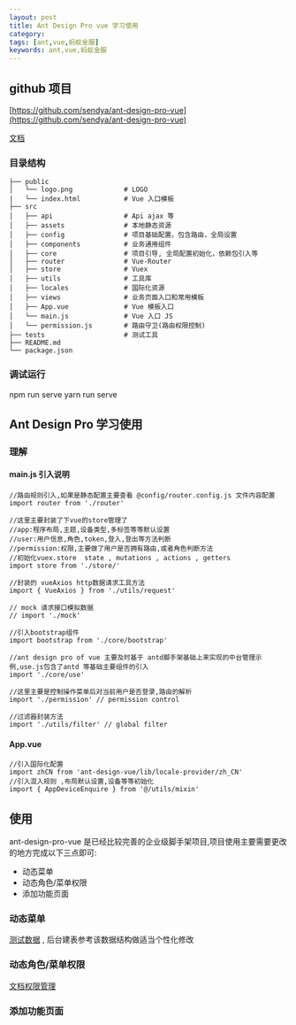 ```yaml
---
layout: post
title: Ant Design Pro vue 学习使用
category: 
tags: [ant,vue,蚂蚁金服]
keywords: ant,vue,蚂蚁金服
---
```


## github 项目

[https://github.com/sendya/ant-design-pro-vue](https://github.com/sendya/ant-design-pro-vue)

[文档](pro.loacg.com/docs/getting-started)

### 目录结构

```
├── public
│   └── logo.png             # LOGO
|   └── index.html           # Vue 入口模板
├── src
│   ├── api                  # Api ajax 等
│   ├── assets               # 本地静态资源
│   ├── config               # 项目基础配置，包含路由，全局设置
│   ├── components           # 业务通用组件
│   ├── core                 # 项目引导, 全局配置初始化，依赖包引入等
│   ├── router               # Vue-Router
│   ├── store                # Vuex
│   ├── utils                # 工具库
│   ├── locales              # 国际化资源
│   ├── views                # 业务页面入口和常用模板
│   ├── App.vue              # Vue 模板入口
│   └── main.js              # Vue 入口 JS
│   └── permission.js        # 路由守卫(路由权限控制)
├── tests                    # 测试工具
├── README.md
└── package.json
```

### 调试运行 

npm run serve 
yarn run serve 



## Ant Design Pro 学习使用

### 理解

#### main.js 引入说明

```
//路由规则引入,如果是静态配置主要查看 @config/router.config.js 文件内容配置
import router from './router' 

//这里主要封装了下vue的store管理了 
//app:程序布局,主题,设备类型,多标签等等默认设置
//user:用户信息,角色,token,登入,登出等方法判断
//permission:权限,主要做了用户是否拥有路由,或者角色判断方法
//初始化vuex.store  state , mutations , actions , getters 
import store from './store/'

//封装的 vueAxios http数据请求工具方法
import { VueAxios } from './utils/request'

// mock 请求接口模拟数据
// import './mock'

//引入bootstrap组件
import bootstrap from './core/bootstrap'

//ant design pro of vue 主要及时基于 antd脚手架基础上来实现的中台管理示例,use.js包含了antd 等基础主要组件的引入
import './core/use'

//这里主要是控制操作菜单后对当前用户是否登录,路由的解析
import './permission' // permission control

//过滤器封装方法
import './utils/filter' // global filter
```

#### App.vue 

```
//引入国际化配置
import zhCN from 'ant-design-vue/lib/locale-provider/zh_CN'
//引入混入规则 ,布局默认设置,设备等等初始化 
import { AppDeviceEnquire } from '@/utils/mixin'
```

## 使用

ant-design-pro-vue 是已经比较完善的企业级脚手架项目,项目使用主要需要更改的地方完成以下三点即可:

- 动态菜单
- 动态角色/菜单权限
- 添加功能页面

### 动态菜单

[测试数据](https://github.com/sendya/ant-design-pro-vue/blob/feature/dynamic-menu/public/dynamic-menu.json) , 后台建表参考该数据结构做适当个性化修改

### 动态角色/菜单权限 

[文档权限管理](https://pro.loacg.com/docs/authority-management)

### 添加功能页面